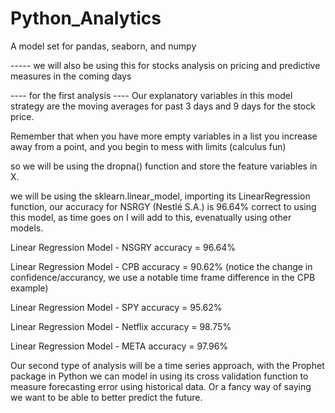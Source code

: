 # Python_Analytics

A model set for pandas, seaborn, and numpy



----- we will also be using this for stocks analysis on pricing and predictive measures in the coming days

---- for the first analysis ----
Our explanatory variables in this model strategy are the moving averages for past 3 days and 9 days for the stock price. 

Remember that when you have more empty variables in a list you increase away from a point, and you begin to mess with limits (calculus fun)

so we will be using the dropna() function and store the feature variables in X.

we will be using the sklearn.linear_model, importing its LinearRegression function,
our accuracy for NSRGY (Nestlé S.A.) is 96.64% correct to using this model, as time goes on I will add to this, evenatually using other models.

Linear Regression Model - NSGRY accuracy = 96.64% 

Linear Regression Model - CPB accuracy = 90.62% (notice the change in confidence/accurancy, we use a notable time frame difference in the CPB example)

Linear Regression Model - SPY accuracy = 95.62% 

Linear Regression Model - Netflix accuracy = 98.75%

Linear Regression Model - META accuracy = 97.96%

Our second type of analysis will be a time series approach, with the Prophet package in Python we can model in using its cross validation function to measure forecasting error using historical data. Or a fancy way of saying we want to be able to better predict the future. 

